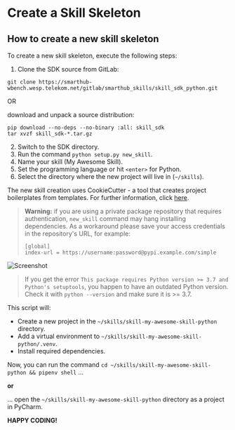 # Create a Skill Skeleton

## How to create a new skill skeleton

To create a new skill skeleton, execute the following steps:

1. Clone the SDK source from GitLab:
```
git clone https://smarthub-wbench.wesp.telekom.net/gitlab/smarthub_skills/skill_sdk_python.git
```

OR

download and unpack a source distribution:
```
pip download --no-deps --no-binary :all: skill_sdk
tar xvzf skill_sdk-*.tar.gz
```

2. Switch to the SDK directory.
3. Run the command `python setup.py new_skill`.
4. Name your skill (My Awesome Skill).
5. Set the programming language or hit `<enter>` for Python.
6. Select the directory where the new project will live in (`~/skills`).

The new skill creation uses CookieCutter - a tool that creates project boilerplates from
templates. For further information, click [here](https://smarthub-wbench.wesp.telekom.net/gitlab/smarthub_skills/cookiecutter).

> **Warning:** if you are using a private package repository that requires authentication, 
`new_skill` command may hang installing dependencies. As a workaround please save your access credentials 
in the repository's URL, for example: 
>```
>[global]
>index-url = https://username:password@pypi.example.com/simple
>```

![Screenshot](new-skill.jpg)

> If you get the error `This package requires Python version >= 3.7 and Python's setuptools`,
you happen to have an outdated Python version.
> Check it with `python --version` and make sure it is >= 3.7.

This script will:
- Create a new project in the `~/skills/skill-my-awesome-skill-python` directory.
- Add a virtual environment to `~/skills/skill-my-awesome-skill-python/.venv`.
- Install required dependencies.
 
Now, you can run the command `cd ~/skills/skill-my-awesome-skill-python && pipenv shell` ...

**or**

... open the `~/skills/skill-my-awesome-skill-python` directory as a project in PyCharm.

**HAPPY CODING!**
